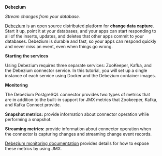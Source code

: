 **Debezium**

_Stream changes from your database._


[Debezium](https://debezium.io/documentation/reference/stable/features.html) is an open source distributed platform for **change data capture**. Start it up, point it at your databases, and your apps can start responding to all of the inserts, updates, and deletes that other apps commit to your databases. Debezium is durable and fast, so your apps can respond quickly and never miss an event, even when things go wrong.

**Starting the services**

Using Debezium requires three separate services: ZooKeeper, Kafka, and the Debezium connector service. In this tutorial, you will set up a single instance of each service using Docker and the Debezium container images.


**Monitoring**

The Debezium PostgreSQL connector provides two types of metrics that are in addition to the built-in support for JMX metrics that Zookeeper, Kafka, and Kafka Connect provide.

**Snapshot metrics:**
provide information about connector operation while performing a snapshot.

**Streaming metrics:**
provide information about connector operation when the connector is capturing changes and streaming change event records.

[Debezium monitoring documentation](https://debezium.io/documentation/reference/stable/operations/monitoring.html#monitoring-debezium) provides details for how to expose these metrics by using JMX.
